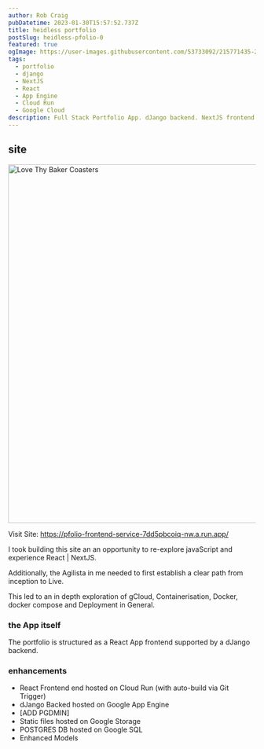 ```yaml
---
author: Rob Craig
pubDatetime: 2023-01-30T15:57:52.737Z
title: heidless portfolio
postSlug: heidless-pfolio-0
featured: true
ogImage: https://user-images.githubusercontent.com/53733092/215771435-25408246-2309-4f8b-a781-1f3d93bdf0ec.png
tags:
  - portfolio
  - django
  - NextJS
  - React
  - App Engine
  - Cloud Run
  - Google Cloud
description: Full Stack Portfolio App. dJango backend. NextJS frontend. Deployed on Google App Engine & Cloud Run. Supported by Google SQL Cloud Storage
---
```


## site

<img src="https://storage.cloud.google.com/frontend-bucket-0/frontend-screenshot-0.png" width=730 alt="Love Thy Baker Coasters" />

Visit Site: https://pfolio-frontend-service-7dd5pbcoiq-nw.a.run.app/

I took building this site an an opportunity to re-explore javaScript and experience React | NextJS.

Additionally, the Agilista in me needed to first establish a clear path from inception to Live.

This led to an in depth exploration of gCloud, Containerisation, Docker, docker compose and Deployment in General.

### the App itself
The portfolio is structured as a React App frontend supported by a dJango backend.

### enhancements
- React Frontend end hosted on Cloud Run (with auto-build via Git Trigger)
- dJango Backed hosted on Google App Engine
- [ADD PGDMIN]
- Static files hosted on Google Storage
- POSTGRES DB hosted on Google SQL
- Enhanced Models
